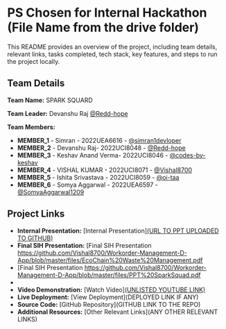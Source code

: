 # PS Chosen for Internal Hackathon (File Name from the drive folder)

This README provides an overview of the project, including team details, relevant links, tasks completed, tech stack, key features, and steps to run the project locally.

## Team Details

**Team Name:** SPARK SQUARD

**Team Leader:** Devanshu Raj [@Redd-hope](https://github.com/Redd-hope)

**Team Members:**

- **MEMBER_1** - Simran - 2022UEA6616 - [@simran1devloper](https://github.com/simran1devloper)
- **MEMBER_2** - Devanshu Raj- 2022UCI8048 - [@Redd-hope](https://github.com/Redd-hope)
- **MEMBER_3** - Keshav Anand Verma- 2022UCI8046 - [@codes-by-keshav](https://github.com/codes-by-keshav)
- **MEMBER_4** - VISHAL KUMAR - 2022UCI8071 - [@Vishal8700](https://github.com/Vishal8700)
- **MEMBER_5** - Ishita Srivastava - 2022UCI8059 - [@oi-taa](https://github.com/oi-taa)
- **MEMBER_6** - Somya Aggarwal  - 2022UEA6597  - [@SomyaAggarwal1209](https://github.com/SomyaAggarwal1209)

## Project Links

- **Internal Presentation:** [Internal Presentation][(URL TO PPT UPLOADED TO GITHUB)](https://github.com/Vishal8700/Workorder-Management-D-App/blob/master/files/PPT-Internal%20Spark.pdf)
- **Final SIH Presentation:** [Final SIH Presentation https://github.com/Vishal8700/Workorder-Management-D-App/blob/master/files/EcoChain%20Waste%20Management.pdf
-  [Final SIH Presentation https://github.com/Vishal8700/Workorder-Management-D-App/blob/master/files/PPT%20SparkSquad.pdf
-                                                        
- **Video Demonstration:** [Watch Video][(UNLISTED YOUTUBE LINK)](https://youtu.be/8ynddSOKx1k)
- **Live Deployment:** [View Deployment](DEPLOYED LINK IF ANY)
- **Source Code:** [GitHub Repository](GITHUB LINK TO THE REPO)
- **Additional Resources:** [Other Relevant Links](ANY OTHER RELEVANT LINKS)
